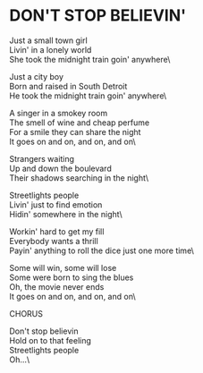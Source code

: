 # DON'T STOP BELIEVIN'

Just a small town girl\
Livin' in a lonely world\
She took the midnight train goin' anywhere\

Just a city boy\
Born and raised in South Detroit\
He took the midnight train goin' anywhere\

A singer in a smokey room\
The smell of wine and cheap perfume\
For a smile they can share the night\
It goes on and on, and on, and on\

Strangers waiting\
Up and down the boulevard\
Their shadows searching in the night\

Streetlights people\
Livin' just to find emotion\
Hidin' somewhere in the night\

Workin' hard to get my fill\
Everybody wants a thrill\
Payin' anything to roll the dice just one more time\

Some will win, some will lose\
Some were born to sing the blues\
Oh, the movie never ends\
It goes on and on, and on, and on\

CHORUS

Don't stop believin\
Hold on to that feeling\
Streetlights people\
Oh...\